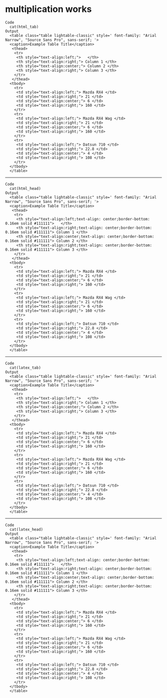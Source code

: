 # multiplication works

    Code
      cat(html_tab)
    Output
      <table class="table lightable-classic" style=' font-family: "Arial Narrow", "Source Sans Pro", sans-serif; '>
      <caption>Example Table Title</caption>
       <thead>
        <tr>
         <th style="text-align:left;">   </th>
         <th style="text-align:right;"> Column 1 </th>
         <th style="text-align:center;"> Column 2 </th>
         <th style="text-align:right;"> Column 3 </th>
        </tr>
       </thead>
      <tbody>
        <tr>
         <td style="text-align:left;"> Mazda RX4 </td>
         <td style="text-align:right;"> 21 </td>
         <td style="text-align:center;"> 6 </td>
         <td style="text-align:right;"> 160 </td>
        </tr>
        <tr>
         <td style="text-align:left;"> Mazda RX4 Wag </td>
         <td style="text-align:right;"> 21 </td>
         <td style="text-align:center;"> 6 </td>
         <td style="text-align:right;"> 160 </td>
        </tr>
        <tr>
         <td style="text-align:left;"> Datsun 710 </td>
         <td style="text-align:right;"> 22.8 </td>
         <td style="text-align:center;"> 4 </td>
         <td style="text-align:right;"> 108 </td>
        </tr>
      </tbody>
      </table>

---

    Code
      cat(html_head)
    Output
      <table class="table lightable-classic" style=' font-family: "Arial Narrow", "Source Sans Pro", sans-serif; '>
      <caption>Example Table Title</caption>
       <thead>
        <tr>
         <th style="text-align:left;text-align: center;border-bottom: 0.16em solid #111111">   </th>
         <th style="text-align:right;text-align: center;border-bottom: 0.16em solid #111111"> Column 1 </th>
         <th style="text-align:center;text-align: center;border-bottom: 0.16em solid #111111"> Column 2 </th>
         <th style="text-align:right;text-align: center;border-bottom: 0.16em solid #111111"> Column 3 </th>
        </tr>
       </thead>
      <tbody>
        <tr>
         <td style="text-align:left;"> Mazda RX4 </td>
         <td style="text-align:right;"> 21 </td>
         <td style="text-align:center;"> 6 </td>
         <td style="text-align:right;"> 160 </td>
        </tr>
        <tr>
         <td style="text-align:left;"> Mazda RX4 Wag </td>
         <td style="text-align:right;"> 21 </td>
         <td style="text-align:center;"> 6 </td>
         <td style="text-align:right;"> 160 </td>
        </tr>
        <tr>
         <td style="text-align:left;"> Datsun 710 </td>
         <td style="text-align:right;"> 22.8 </td>
         <td style="text-align:center;"> 4 </td>
         <td style="text-align:right;"> 108 </td>
        </tr>
      </tbody>
      </table>

---

    Code
      cat(latex_tab)
    Output
      <table class="table lightable-classic" style=' font-family: "Arial Narrow", "Source Sans Pro", sans-serif; '>
      <caption>Example Table Title</caption>
       <thead>
        <tr>
         <th style="text-align:left;">   </th>
         <th style="text-align:right;"> Column 1 </th>
         <th style="text-align:center;"> Column 2 </th>
         <th style="text-align:right;"> Column 3 </th>
        </tr>
       </thead>
      <tbody>
        <tr>
         <td style="text-align:left;"> Mazda RX4 </td>
         <td style="text-align:right;"> 21 </td>
         <td style="text-align:center;"> 6 </td>
         <td style="text-align:right;"> 160 </td>
        </tr>
        <tr>
         <td style="text-align:left;"> Mazda RX4 Wag </td>
         <td style="text-align:right;"> 21 </td>
         <td style="text-align:center;"> 6 </td>
         <td style="text-align:right;"> 160 </td>
        </tr>
        <tr>
         <td style="text-align:left;"> Datsun 710 </td>
         <td style="text-align:right;"> 22.8 </td>
         <td style="text-align:center;"> 4 </td>
         <td style="text-align:right;"> 108 </td>
        </tr>
      </tbody>
      </table>

---

    Code
      cat(latex_head)
    Output
      <table class="table lightable-classic" style=' font-family: "Arial Narrow", "Source Sans Pro", sans-serif; '>
      <caption>Example Table Title</caption>
       <thead>
        <tr>
         <th style="text-align:left;text-align: center;border-bottom: 0.16em solid #111111">   </th>
         <th style="text-align:right;text-align: center;border-bottom: 0.16em solid #111111"> Column 1 </th>
         <th style="text-align:center;text-align: center;border-bottom: 0.16em solid #111111"> Column 2 </th>
         <th style="text-align:right;text-align: center;border-bottom: 0.16em solid #111111"> Column 3 </th>
        </tr>
       </thead>
      <tbody>
        <tr>
         <td style="text-align:left;"> Mazda RX4 </td>
         <td style="text-align:right;"> 21 </td>
         <td style="text-align:center;"> 6 </td>
         <td style="text-align:right;"> 160 </td>
        </tr>
        <tr>
         <td style="text-align:left;"> Mazda RX4 Wag </td>
         <td style="text-align:right;"> 21 </td>
         <td style="text-align:center;"> 6 </td>
         <td style="text-align:right;"> 160 </td>
        </tr>
        <tr>
         <td style="text-align:left;"> Datsun 710 </td>
         <td style="text-align:right;"> 22.8 </td>
         <td style="text-align:center;"> 4 </td>
         <td style="text-align:right;"> 108 </td>
        </tr>
      </tbody>
      </table>

